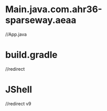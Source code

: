 # Main.java.com.ahr36-sparseway.aeaa
//App.java
# build.gradle 
//redirect 
# JShell
//redirect v9 

